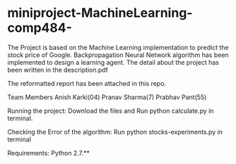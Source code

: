 # miniproject-MachineLearning-comp484-
The Project is based on the Machine Learning implementation to predict the stock price of Google. Backpropagation Neural Network algorithm has been implemented to design a learning agent.
The detail about the project has been written in the description.pdf

The reformatted report has been attached in this repo.

Team Members
Anish Karki(04)
Pranav Sharma(7)
Prabhav Pant(55)

Running the project:
Download the files and Run python calculate.py in terminal.

Checking the Error of the algorithm:
Run python stocks-experiments.py in terminal

Requirements:
Python 2.7.**
